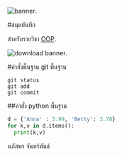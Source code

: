 ![banner](https://picsum.photos/800/250).

#สมุดบันทึก

สำหรับรายวิชา [OOP](https://wichit2s.github.io).

![download banner](./banner.jpg).

#คำสั่งพื้นฐาน git พื้นฐาน
```
git status
git add
git commit
```
##คำสั่ง python พื้นฐาน
```python
d = {'Anna' : 3.99, 'Betty': 3.78}
for k,v in d.items():
  print(k,v)
```
นภัสพร จันทร์พันธ์
